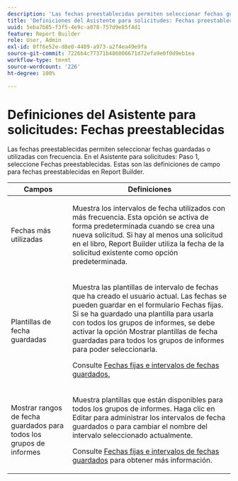 ```yaml
---
description: 'Las fechas preestablecidas permiten seleccionar fechas guardadas o utilizadas con frecuencia. En el Asistente para solicitudes: Paso 1, seleccione Fechas preestablecidas. Estas son las definiciones de campo para fechas preestablecidas en Report Builder.'
title: 'Definiciones del Asistente para solicitudes: Fechas preestablecidas'
uuid: 5eba7b85-f3f5-4e9c-a078-757d9e85f4d1
feature: Report Builder
role: User, Admin
exl-id: 0ff6e52e-d8e0-4489-a973-a2f4ea49e9fa
source-git-commit: 7226b4c77371b486006671d72efa9e0f0d9eb1ea
workflow-type: tm+mt
source-wordcount: '226'
ht-degree: 100%

---
```


# Definiciones del Asistente para solicitudes: Fechas preestablecidas

Las fechas preestablecidas permiten seleccionar fechas guardadas o utilizadas con frecuencia. En el Asistente para solicitudes: Paso 1, seleccione Fechas preestablecidas. Estas son las definiciones de campo para fechas preestablecidas en Report Builder.

<table id="table_620F3BD3FD1B4C85A0319107EC03D54F"> 
 <thead> 
  <tr> 
   <th colname="col1" class="entry"> Campos </th> 
   <th colname="col2" class="entry"> Definiciones </th> 
  </tr> 
 </thead>
 <tbody> 
  <tr> 
   <td colname="col1"> <p>Fechas más utilizadas </p> </td> 
   <td colname="col2"> <p>Muestra los intervalos de fecha utilizados con más frecuencia. Esta opción se activa de forma predeterminada cuando se crea una nueva solicitud. Si hay al menos una solicitud en el libro, Report Builder utiliza la fecha de la solicitud existente como opción predeterminada. </p> </td> 
  </tr> 
  <tr> 
   <td colname="col1"> <p> Plantillas de fecha guardadas </p> </td> 
   <td colname="col2"> <p>Muestra las plantillas de intervalo de fechas que ha creado el usuario actual. Las fechas se pueden guardar en el formulario <span class="wintitle">Fechas fijas</span>. Si se ha guardado una plantilla para usarla con todos los grupos de informes, se debe activar la opción <span class="wintitle">Mostrar plantillas de fecha guardadas para todos los grupos de informes</span> para poder seleccionarla. </p> <p>Consulte <a href="/help/analyze/report-builder/data-requests/configuring-report-dates/t-fixed-dates-and-saved-date-ranges.md"   > Fechas fijas e intervalos de fechas guardados. </a> </p> </td> 
  </tr> 
  <tr> 
   <td colname="col1"> <p>Mostrar rangos de fecha guardados para todos los grupos de informes </p> </td> 
   <td colname="col2"> <p> Muestra plantillas que están disponibles para todos los grupos de informes. Haga clic en <span class="wintitle">Editar</span> para administrar los intervalos de fecha guardados o para cambiar el nombre del intervalo seleccionado actualmente. </p> <p>Consulte <a href="/help/analyze/report-builder/data-requests/configuring-report-dates/t-fixed-dates-and-saved-date-ranges.md"   > Fechas fijas e intervalos de fechas guardados</a> para obtener más información. </p> </td> 
  </tr> 
 </tbody> 
</table>
